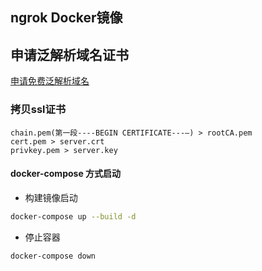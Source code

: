 ## ngrok Docker镜像

## 申请泛解析域名证书
[申请免费泛解析域名](https://lizhijun.me/12ff76ca13cb4995898d61a7bcc6ad58)

### 拷贝ssl证书
```
chain.pem(第一段----BEGIN CERTIFICATE---—) > rootCA.pem
cert.pem > server.crt
privkey.pem > server.key
```

#### docker-compose 方式启动

- 构建镜像启动

```bash
docker-compose up --build -d
```

- 停止容器

```bash
docker-compose down
```





